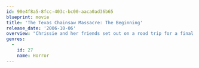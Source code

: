 ```yaml
---
id: 90e4f8a5-8fcc-403c-bc00-aaca0ad36b65
blueprint: movie
title: 'The Texas Chainsaw Massacre: The Beginning'
release_date: '2006-10-06'
overview: "Chrissie and her friends set out on a road trip for a final fling before one is shipped off to Vietnam. Along the way, bikers harass the foursome and cause an accident that throws Chrissie from the vehicle. The lawman who arrives on the scene kills one of the bikers and brings Chrissie's friends to the Hewitt homestead, where young Leatherface is learning the tools of terror."
genres:
  -
    id: 27
    name: Horror
---
```

